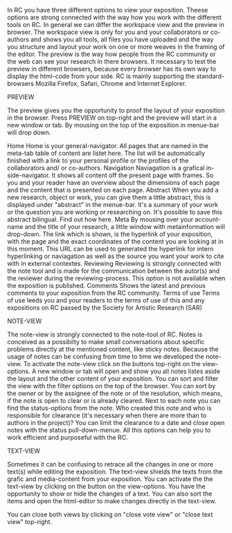 
In RC you have three different options to view your exposition. Theese options are strong connected with the way how you work with the different tools on RC.
In general we can differ the workspace view and the preview in browser.
The workspace view is only for you and your collaborators or co-authors and shows you all tools, all files you have uploaded and the way you structure and layout your work on one or more weaves in the framing of the editor. The preview is the way how people from the RC community or the web can see your research in there browsers. It necessary to test the preview in different browsers, because every browser has its own way to display the html-code from your side. RC is mainly supporting the standard-browsers Mozilla Firefox, Safari, Chrome and Internet Explorer.

 
 
PREVIEW

The preview gives you the opportunity to proof the layout of your exposition in the browser. Press PREVIEW on top-right and the preview will start in a new window or tab. By mousing on the top of the exposition in menue-bar will drop down.

Home
Home is your general-navigator. All pages that are named in the meta-tab table of content are listet here. The list will be automatically finished with a link to your personal profile or the profiles of the collaborators and/ or co-authors.
Navigation
Naviagation is a grafical in-side-navigator. It shows all content off the present page with frames. So you and your reader have an overview about the dimensions of each page and the content that is presented on each page.
Abstract
When you add a new research, object or work, you can give them a little abstract, this is displayed under "abstract" in the menue-bar. It's a summary of your work or the question you are working or researching on. It's possible to save this abstract bilingual. Find out how here.
Meta
By mousing over your account-name and the title of your research, a little window with metainformation will drop-down. The link which is shown, is the hyperlink of your exposition, with the page and the exact coordinates of the content you are looking at in this moment. This URL can be used to generated the hyperlink for intern hyperlinking or naviagation as well as the source you want your work to cite with in external contextes.
Reviewing
Reviewing is strongly connected with the note tool and is made for the communication between the autor(s) and the reviewer during the reviewing-process. This option is not available when the exposition is published.
Comments
Shows the latest and previous comments to your exposition from the RC community.
Terms of use
Terms of use leeds you and your readers to the terms of use of this and any expositions on RC passed by the Society for Artistic Research (SAR)

 
 
NOTE-VIEW

The note-view is strongly connected to the note-tool of RC. Notes is conceived as a possibilty to make small conversations about specific problems directly at the mentioned content, like sticky notes. Because the usage of notes can be confusing from time to time we developed the note-view. To activate the note-view click on the buttons top-right on the view-options. A new window or tab will open and show you all notes listes aside the layout and the other content of your exposition. You can sort and filter the view with the filter options on the top of the browser. You can sort by the owner or by the assignee of the note or of the resolution, which means, if the note is open to clear or is already cleared.
Next to each note you can find the status-options from the note. Who created this note and who is responsible for clearance (it's necessary when there are more than to authors in the project)? You can limit the clearance to a date and close open notes with the status pull-down-menue. All this options can help you to work efficient and purposeful with the RC.
 
 
 
TEXT-VIEW

Sometimes it can be confusing to retrace all the changes in one or more text(s) while editing the exposition. The text-view shields the texts from the grafic and media-content from your exposition. You can activate the the text-view by clicking on the button on the view-options. You have the opportunity to show or hide the changes of a text. You can also sort the items and open the html-editor to make changes directly in the text-view.
 
You can close both views by clicking on "close vote view" or "close text view" top-right.
